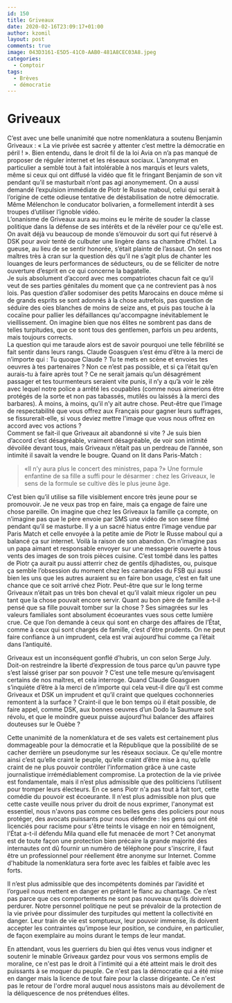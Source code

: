 ```yaml
---
id: 150
title: Griveaux
date: 2020-02-16T23:09:17+01:00
author: kzomil
layout: post
comments: true
image: 043D3161-E5D5-41C0-AAB0-481A8CEC03A8.jpeg
categories:
  - Comptoir
tags:
  - Brèves
  - démocratie
---
```


# Griveaux

C’est avec une belle unanimité que notre nomenklatura a soutenu Benjamin Griveaux : « La vie privée est sacrée y attenter c’est mettre la démocratie en péril ! ». Bien entendu, dans le droit fil de la loi Avia on n’a pas manqué de proposer de réguler internet et les réseaux sociaux. L’anonymat en particulier a semblé tout à fait intolérable à nos marquis et leurs valets, même si ceux qui ont diffusé la vidéo que fit le fringant Benjamin de son vit pendant qu’il se masturbait n’ont pas agi anonymement.
On a aussi demandé l’expulsion immédiate de Piotr le Russe maboul, celui qui serait à l’origine de cette odieuse tentative de déstabilisation de notre démocratie. Même Mélenchon le conducator bolivarien, a formellement interdit à ses troupes d’utiliser l’ignoble vidéo.   
L’onanisme de Griveaux aura au moins eu le mérite de souder la classe politique dans la défense de ses intérêts et de la révéler pour ce qu'elle est. On avait déjà vu beaucoup de monde s’émouvoir du sort qui fut réservé à DSK pour avoir tenté de culbuter une lingère dans sa chambre d’hôtel. La gueuse, au lieu de se sentir honorée, s’était plainte de l’assaut. On sent nos maîtres très à cran sur la question dès qu’il ne s’agit plus de chanter les louanges de leurs performances de séducteurs, ou de se féliciter de notre ouverture d’esprit en ce qui concerne la bagatelle.   
Je suis absolument d’accord avec mes compatriotes chacun fait ce qu’il veut de ses parties génitales du moment que ça ne contrevient pas à nos lois. Pas question d’aller sodomiser des petits Marocains en douce même si de grands esprits se sont adonnés à la chose autrefois, pas question de séduire des oies blanches de moins de seize ans, et puis pas touche à la cocaïne pour pallier les défaillances qu'accompagne inévitablement le vieillissement. On imagine bien que nos élites ne sombrent pas dans de telles turpitudes, que ce sont tous des gentlemen, parfois un peu ardents, mais toujours corrects.   
La question qui me taraude alors est de savoir pourquoi une telle fébrilité se fait sentir dans leurs rangs. Claude Goasguen s’est ému d’être à la merci de n’importe qui : Tu quoque Claude ? Tu te mets en scène et envoies tes oeuvres à tes partenaires ? Non ce n’est pas possible, et si ça l’était qu’en aurais-tu à faire après tout ? Ce ne serait jamais qu’un désagrément passager et tes tourmenteurs seraient vite punis, il n’y a qu’à voir le zèle avec lequel notre police a arrêté les coupables (comme nous aimerions être protégés de la sorte et non pas tabassés, mutilés ou laissés à la merci des barbares). À moins, à moins, qu’il n’y ait autre chose. Peut-être que l’image de respectabilité que vous offrez aux Français pour gagner leurs suffrages, se fissurerait-elle, si vous deviez mettre l'image que vous nous offrez en accord avec vos actions ?    
Comment se fait-il que Griveaux ait abandonné si vite ? Je suis bien d’accord c’est désagréable, vraiment désagréable, de voir son intimité dévoilée devant tous, mais Griveaux n’était pas un perdreau de l’année, son intimité il savait la vendre le bougre. Quand on lit dans Paris-Match : 
> «Il n’y aura plus le concert des ministres, papa ?» Une formule enfantine de sa fille a suffi pour le désarmer : chez les Griveaux, le sens de la formule se cultive dès le plus jeune âge.    

C’est bien qu’il utilise sa fille visiblement encore très jeune pour se promouvoir. Je ne veux pas trop en faire, mais ça engage de faire une chose pareille. On imagine que chez les Griveaux la famille ça compte, on n’imagine pas que le père envoie par SMS une vidéo de son sexe filmé pendant qu’il se masturbe. Il y a un sacré hiatus entre l’image vendue par Paris Match et celle envoyée à la petite amie de Piotr le Russe maboul qui a balancé ça sur internet. Voilà la raison de son abandon. On n’imagine pas un papa aimant et responsable envoyer   sur une messagerie ouverte à tous vents des images de son trois pièces cuisine. C’est tombé dans les pattes de Piotr ça aurait pu aussi atterrir chez de gentils djihadistes, ou, puisque ça semble l’obsession du moment chez les camarades du FSB qui aussi bien les uns que les autres auraient su en faire bon usage, c’est en fait une chance que ce soit arrivé chez Piotr. Peut-être que sur le long terme Griveaux n’était pas un très bon cheval et qu’il valait mieux rigoler un peu tant que la chose pouvait encore servir. Quant au bon père de famille a-t-il pensé que sa fille pouvait tomber sur la chose ? Ses simagrées sur les valeurs familiales sont absolument écoeurantes vues sous cette lumière crue. Ce que l’on demande à ceux qui sont en charge des affaires de l’État, comme à ceux qui sont chargés de famille, c’est d'être prudents. On ne peut faire confiance à un imprudent, cela est vrai aujourd’hui comme ça l’était dans l’antiquité.   

Griveaux est un inconséquent gonflé d’hubris, un con selon Serge July. Doit-on restreindre la liberté d’expression de tous parce qu’un pauvre type s’est laissé griser par son pouvoir ? C’est une telle mesure qu’envisagent certains de nos maîtres, et cela interroge. Quand Claude Goasguen s’inquiète d’être à la merci de n’importe qui cela veut-il dire qu’il est comme Griveaux et DSK un imprudent et qu’il craint que quelques cochonneries remontent à la surface ? Craint-il que le bon temps où il était possible, de faire appel, comme DSK, aux bonnes oeuvres d’un Dodo la Saumure soit révolu, et que le moindre gueux puisse aujourd’hui balancer des affaires douteuses sur le Ouèbe ?   
 
Cette unanimité de la nomenklatura et de ses valets est certainement plus dommageable pour la démocratie et la République que la possibilité de se cacher derrière un pseudonyme sur les réseaux sociaux. Ce qu'elle montre ainsi  c’est qu’elle craint le peuple, qu’elle craint d’être mise à nu, qu’elle craint de ne plus pouvoir contrôler l’information grâce à une caste journalistique irrémédiablement compromise.
La protection de la vie privée est fondamentale, mais il n’est plus admissible que des politiciens l’utilisent pour tromper leurs électeurs. En ce sens Piotr n'a pas tout à fait tort, cette comédie du pouvoir est écoeurante. Il n'est plus admissible non plus que cette caste veuille nous priver du droit de nous exprimer, l'anonymat est essentiel, nous n'avons pas comme ces belles gens des policiers pour nous protéger, des avocats puissants pour nous défendre : les gens qui ont été licenciés pour racisme pour s'être teints le visage en noir en témoignent, l'État a-t-il défendu Mila quand elle fut menacée de mort ? Cet anonymat est de toute façon une protection bien précaire la grande majorité des internautes ont dû fournir un numéro de téléphone pour s'inscrire, il faut être un professionnel pour réellement être anonyme sur Internet. Comme d'habitude la nomenklatura sera forte avec les faibles et faible avec les forts.

Il n’est plus admissible que des incompétents dominés par l’avidité et l’orgueil nous mettent en danger en prêtant le flanc au chantage. Ce n’est pas parce que ces comportements ne sont pas nouveaux qu’ils doivent perdurer. Notre personnel politique ne peut se prévaloir de la protection de la vie privée pour dissimuler des turpitudes qui mettent la collectivité en danger. Leur train de vie est somptueux, leur pouvoir immense, ils doivent accepter les contraintes qu’impose leur position, se conduire, en particulier, de façon exemplaire au moins durant le temps de leur mandat. 

En attendant, vous les guerriers du bien qui êtes venus vous indigner et soutenir le minable Griveaux gardez pour vous vos sermons emplis de moraline, ce n'est pas le droit à l'intimité qui a été atteint mais le droit des puissants à se moquer du peuple. Ce n'est pas la démocratie qui a été mise en danger mais la licence de tout faire pour la classe dirigeante. Ce n'est pas le retour de l'ordre moral auquel nous assistons mais au dévoilement de la déliquescence de nos prétendues élites.

